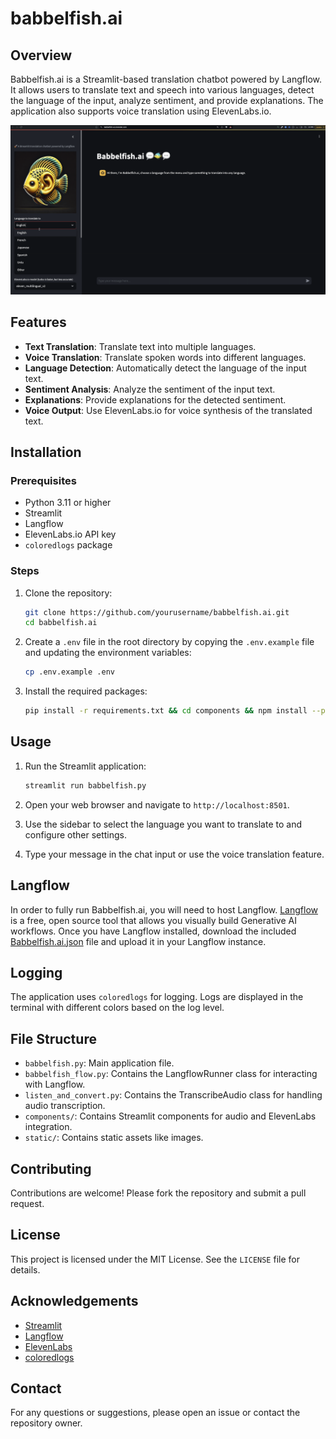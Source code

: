 # babbelfish.ai

## Overview
Babbelfish.ai is a Streamlit-based translation chatbot powered by Langflow. It allows users to translate text and speech into various languages, detect the language of the input, analyze sentiment, and provide explanations. The application also supports voice translation using ElevenLabs.io.

![Babbelfish demo gif](https://raw.githubusercontent.com/SonicDMG/babbelfish.ai/main/static/babbelfish.gif)

## Features
- **Text Translation**: Translate text into multiple languages.
- **Voice Translation**: Translate spoken words into different languages.
- **Language Detection**: Automatically detect the language of the input text.
- **Sentiment Analysis**: Analyze the sentiment of the input text.
- **Explanations**: Provide explanations for the detected sentiment.
- **Voice Output**: Use ElevenLabs.io for voice synthesis of the translated text.

## Installation

### Prerequisites
- Python 3.11 or higher
- Streamlit
- Langflow
- ElevenLabs.io API key
- `coloredlogs` package

### Steps
1. Clone the repository:
	```sh
	git clone https://github.com/yourusername/babbelfish.ai.git
	cd babbelfish.ai
	```

2. Create a `.env` file in the root directory by copying the `.env.example` file and updating the environment variables:
    ```sh
    cp .env.example .env
    ```
    
3. Install the required packages:
	```sh
	pip install -r requirements.txt && cd components && npm install --prefix elevenlabs_component/frontend && npm run build --prefix elevenlabs_component/frontend && npm install --prefix audio_component/frontend && npm run build --prefix audio_component/frontend
	```

## Usage
1. Run the Streamlit application:
	```sh
	streamlit run babbelfish.py
	```

2. Open your web browser and navigate to `http://localhost:8501`.

3. Use the sidebar to select the language you want to translate to and configure other settings.

4. Type your message in the chat input or use the voice translation feature.

## Langflow
In order to fully run Babbelfish.ai, you will need to host Langflow. [Langflow](https://langflow.org) is a free, open source tool that allows you visually build Generative AI workflows. Once you have Langflow installed, download the included [Babbelfish.ai.json](https://github.com/SonicDMG/babbelfish.ai/blob/main/Babbelfish.ai.json) file and upload it in your Langflow instance.


## Logging
The application uses `coloredlogs` for logging. Logs are displayed in the terminal with different colors based on the log level.

## File Structure
- `babbelfish.py`: Main application file.
- `babbelfish_flow.py`: Contains the LangflowRunner class for interacting with Langflow.
- `listen_and_convert.py`: Contains the TranscribeAudio class for handling audio transcription.
- `components/`: Contains Streamlit components for audio and ElevenLabs integration.
- `static/`: Contains static assets like images.

## Contributing
Contributions are welcome! Please fork the repository and submit a pull request.

## License
This project is licensed under the MIT License. See the `LICENSE` file for details.

## Acknowledgements
- [Streamlit](https://streamlit.io/)
- [Langflow](https://langflow.io/)
- [ElevenLabs](https://elevenlabs.io/)
- [coloredlogs](https://coloredlogs.readthedocs.io/)

## Contact
For any questions or suggestions, please open an issue or contact the repository owner.
